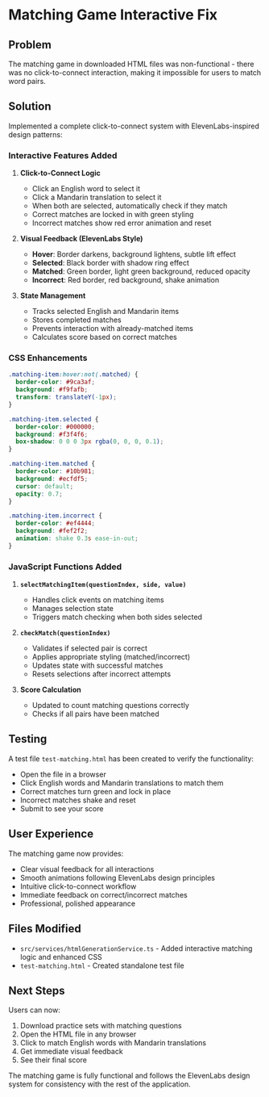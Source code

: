 # Matching Game Interactive Fix

## Problem
The matching game in downloaded HTML files was non-functional - there was no click-to-connect interaction, making it impossible for users to match word pairs.

## Solution
Implemented a complete click-to-connect system with ElevenLabs-inspired design patterns:

### Interactive Features Added

1. **Click-to-Connect Logic**
   - Click an English word to select it
   - Click a Mandarin translation to select it
   - When both are selected, automatically check if they match
   - Correct matches are locked in with green styling
   - Incorrect matches show red error animation and reset

2. **Visual Feedback (ElevenLabs Style)**
   - **Hover**: Border darkens, background lightens, subtle lift effect
   - **Selected**: Black border with shadow ring effect
   - **Matched**: Green border, light green background, reduced opacity
   - **Incorrect**: Red border, red background, shake animation

3. **State Management**
   - Tracks selected English and Mandarin items
   - Stores completed matches
   - Prevents interaction with already-matched items
   - Calculates score based on correct matches

### CSS Enhancements

```css
.matching-item:hover:not(.matched) {
  border-color: #9ca3af;
  background: #f9fafb;
  transform: translateY(-1px);
}

.matching-item.selected {
  border-color: #000000;
  background: #f3f4f6;
  box-shadow: 0 0 0 3px rgba(0, 0, 0, 0.1);
}

.matching-item.matched {
  border-color: #10b981;
  background: #ecfdf5;
  cursor: default;
  opacity: 0.7;
}

.matching-item.incorrect {
  border-color: #ef4444;
  background: #fef2f2;
  animation: shake 0.3s ease-in-out;
}
```

### JavaScript Functions Added

1. **`selectMatchingItem(questionIndex, side, value)`**
   - Handles click events on matching items
   - Manages selection state
   - Triggers match checking when both sides selected

2. **`checkMatch(questionIndex)`**
   - Validates if selected pair is correct
   - Applies appropriate styling (matched/incorrect)
   - Updates state with successful matches
   - Resets selections after incorrect attempts

3. **Score Calculation**
   - Updated to count matching questions correctly
   - Checks if all pairs have been matched

## Testing

A test file `test-matching.html` has been created to verify the functionality:
- Open the file in a browser
- Click English words and Mandarin translations to match them
- Correct matches turn green and lock in place
- Incorrect matches shake and reset
- Submit to see your score

## User Experience

The matching game now provides:
- Clear visual feedback for all interactions
- Smooth animations following ElevenLabs design principles
- Intuitive click-to-connect workflow
- Immediate feedback on correct/incorrect matches
- Professional, polished appearance

## Files Modified

- `src/services/htmlGenerationService.ts` - Added interactive matching logic and enhanced CSS
- `test-matching.html` - Created standalone test file

## Next Steps

Users can now:
1. Download practice sets with matching questions
2. Open the HTML file in any browser
3. Click to match English words with Mandarin translations
4. Get immediate visual feedback
5. See their final score

The matching game is fully functional and follows the ElevenLabs design system for consistency with the rest of the application.
